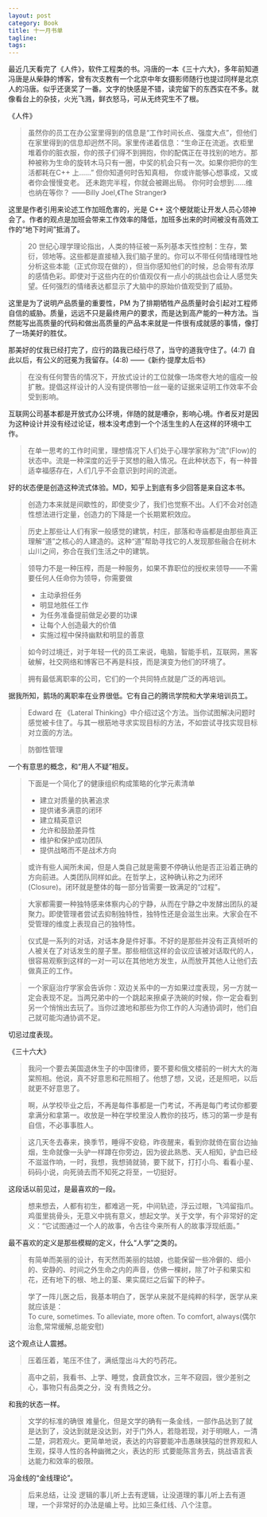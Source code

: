 ```yaml
---
layout: post
category: Book
title: 十一月书单
tagline:
tags: 
---
```


最近几天看完了《人件》，软件工程类的书。冯唐的一本《三十六大》，多年前知道冯唐是从柴静的博客，曾有次支教有一个北京中年女摄影师随行也提过同样是北京人的冯唐。似乎还褒奖了一番。文字的快感是不错，读完留下的东西实在不多。就像看台上的杂技，火光飞溅，鲜衣怒马，可从无终究生不了根。

《人件》

> 虽然你的员工在办公室里得到的信息是“工作时间长点、强度大点”，但他们在家里得到的信息却迥然不同。家里传递着信息：“生命正在流逝。衣柜里堆着你的脏衣服，你的孩子们得不到拥抱，你的配偶正在寻找别的地方。那种被称为生命的旋转木马只有一圈，中奖的机会只有一次。如果你把你的生活都耗在C++ 上……”
但你知道何时告知真相，
你或许能够心想事成，又或者你会慢慢变老。
还未跑完半程，你就会被踢出局。
你何时会想到……维也纳在等你？
——Billy Joel,《The Stranger》

这里是作者引用来论述工作加班危害的，光是 C++ 这个梗就能让开发人员心领神会了。作者的观点是加班会带来工作效率的降低，加班多出来的时间被没有高效工作的“地下时间”抵消了。

> 20 世纪心理学理论指出，人类的特征被一系列基本天性控制：生存，繁衍，领地等。这些都是直接植入我们脑子里的。你可以不带任何情绪理性地分析这些本能（正式你现在做的），但当你感知他们的时候，总会带有浓厚的感情色彩。即使对于这些内在的价值观仅有一点小的挑战也会让人感觉失望。任何强烈的情绪表达都显示了大脑中的原始价值观受到了威胁。

这里是为了说明产品质量的重要性，PM 为了排期牺牲产品质量时会引起对工程师自信的威胁。质量，远远不只是最终用户的要求，而是达到高产能的一种方法。当然能写出高质量的代码和做出高质量的产品本来就是一件很有成就感的事情，像打了一场美好的胜仗。

那美好的仗我已经打完了，应行的路我已经行尽了，当守的道我守住了。(4:7)  自此以后，有公义的冠冕为我留存。(4:8) ——《新约·提摩太后书》

> 在没有任何警告的情况下，开放式设计的工位就像一场席卷大地的瘟疫一般扩散。提倡这样设计的人没有提供哪怕一丝一毫的证据来证明工作效率不会受到影响。

互联网公司基本都是开放式办公环境，伴随的就是嘈杂，影响心境。作者反对是因为这种设计并没有经过论证，根本没考虑到一个个活生生的人在这样的环境中工作。

> 在单一思考的工作时间里，理想情况下人们处于心理学家称为“流”(Flow)的状态中。流是一种深度的近乎于冥想的融入情况。在此种状态下，有一种普适幸福感存在，人们几乎不会意识到时间的流逝。

好的状态便是创造这种流式体验。MD，知乎上到底有多少回答是来自这本书。

> 创造力本来就是间歇性的，即使变少了，我们也觉察不出。人们不会对创造性想法进行定量，创造力的下降是一个长期累积效应。

> 历史上那些让人们有家一般感觉的建筑，村庄，部落和寺庙都是由那些真正理解“道”之核心的人建造的。这种“道”帮助寻找它的人发现那些融合在树木山川之间，弥合在我们生活之中的建筑。

> 领导力不是一种压榨，而是一种服务，如果不靠职位的授权来领导——不需要任何人任命你为领导，你需要做
> * 主动承担任务
> * 明显地胜任工作
> * 为任务准备提前做足必要的功课
> * 让每个人创造最大的价值
> * 实施过程中保持幽默和明显的善意

> 如今时过境迁，对于年轻一代的员工来说，电脑，智能手机，互联网，黑客破解，社交网络和博客已不再是科技，而是演变为他们的环境了。

> 拥有最低离职率的公司，它们的一个共同特点就是广泛的再培训。 

据我所知，鹅场的离职率在业界很低。它有自己的腾讯学院和大学来培训员工。

> Edward 在 《Lateral Thinking》中介绍过这个方法。当你试图解决问题时感觉被卡住了。与其一根筋地寻求实现目标的方法，不如尝试寻找实现目标对立面的方法。

> 防御性管理

一个有意思的概念，和“用人不疑”相反。

> 下面是一个简化了的健康组织构成策略的化学元素清单
> * 建立对质量的执著追求
> * 提供诸多满意的闭环
> * 建立精英意识
> * 允许和鼓励差异性
> * 维护和保护成功团队
> * 提供战略而不是战术方向

> 或许有些人闻所未闻，但是人类自己就是需要不停确认他是否正沿着正确的方向前进。人类团队同样如此。在哲学上，这种确认称之为闭环(Closure)。闭环就是整体的每一部分皆需要一致满足的“过程”。

> 大家都需要一种独特感来体察内心的宁静，从而在宁静之中发酵出团队的凝聚力。即使管理者尝试去抑制独特性，独特性还是会滋生出来。大家会在不受管理的维度上表现自己的独特性。

> 仪式是一系列的对话，对话本身是件好事。不好的是那些并没有正真倾听的人被关在了对话发生的屋子里。那些相信这样的会议应该被对话取代的人，很容易观察到这样的一对一可以在其他地方发生，从而放开其他人让他们去做真正的工作。

> 一个家庭治疗学家会告诉你：双边关系中的一方如果过度表现，另一方就一定会表现不足。当两兄弟中的一个跳起来擦桌子洗碗的时候，你一定会看到另一个悄悄出去玩了。当你过渡地和那些为你工作的人沟通协调时，他们自己就可能沟通协调不足。

切忌过度表现。


《三十六大》

> 我问一个要去美国退休生子的中国律师，要不要和俄文楼前的一树大大的海棠照相。他说，真不好意思和花照相了。他想了想，又说，还是照吧，以后就更不好意思了。

> 啊，从学校毕业之后，不再是每件事都是一门考试，不再是每门考试你都要拿满分和拿第一。收放是一种在学校里没人教你的技巧，练习的第一步是有自信，不必事事胜人。

> 这几天冬去春来，换季节，睡得不安稳，昨夜醒来，看到你就倚在窗台边抽烟，生命就像一头驴一样蹲在你旁边，因为彼此熟悉、天人相知，驴血已经不滋滋作响，一时，我想，我想骑就骑，要下就下，打打小鸟、看看小星、码码小说，向死骑去而不知死之将至，一切挺好。

这段话以前见过，是最喜欢的一段。

> 想来想去，人都有初生，都难逃一死，中间轨迹，浮云过眼，飞鸿留指爪。鸡蛋里挑骨头，无意义中挑有意义，想起文学。关于文学，有个非常好的定义：“它试图通过一个人的故事，令古往今来所有人的故事浮现纸面。”

最不喜欢的定义是那些模糊的定义，什么“人学”之类的。

>  有简单而美丽的设计，有天然而美丽的姑娘，也能保留一些冷僻的、细小的、安静的、时间之外生命之内的声音，仿佛一棵树，除了叶子和果实和花，还有地下的根、地上的茎、果实腐烂之后留下的种子。

> 学了一阵儿医之后，我基本明白了，医学从来就不是纯粹的科学，医学从来就应该是：To cure, sometimes. To alleviate, more often. To comfort, always(偶尔治愈,常常缓解,总能安慰)

这个观点让人震撼。

> 压着压着，笔压不住了，满纸霪出斗大的芍药花。

> 高中之前，我看书、上学、睡觉，食蔬食饮水，三年不窥园，很少差别之心，事物只有品类之分，没 有贵贱之分。

和我的状态一样。

> 文学的标准的确很 难量化，但是文学的确有一条金线，一部作品达到了就是达到了，没达到就是没达到，对于门外人，若隐若现，对于明眼人，一清二楚，洞若观火。更简单地说，表达的内容要能冲击愚昧狭隘的世界观和人生观，探寻人性的各种幽微之火，表达的形 式要能陈言务去，挑战语言表达能力和效率的极限。 　　 

冯金线的“金线理论”。

> 后来总结，让没 逻辑的事儿听上去有逻辑，让没道理的事儿听上去有道理，一个非常好的办法是编上号。比如三条红线、八个注意。